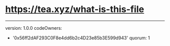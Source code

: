 # https://tea.xyz/what-is-this-file
---
version: 1.0.0
codeOwners:
  - '0x56ff2dAF293C0F8e4dd6b2c4D23e85b3E599d943'
quorum: 1
